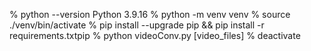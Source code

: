 % python --version
Python 3.9.16
% python -m venv venv
% source ./venv/bin/activate
% pip install --upgrade pip && pip install -r requirements.txtpip 
% python videoConv.py [video_files]
% deactivate
